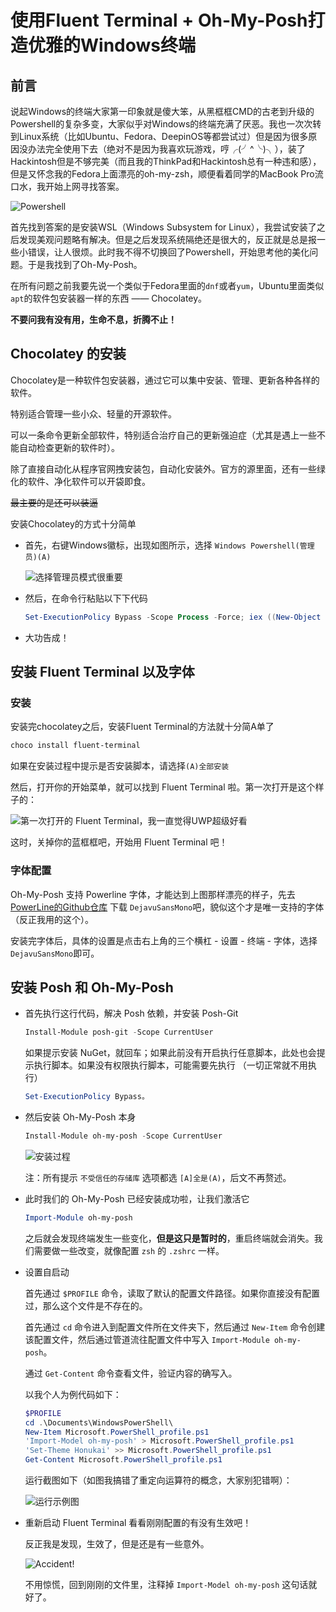 # 使用Fluent Terminal + Oh-My-Posh打造优雅的Windows终端

## 前言

说起Windows的终端大家第一印象就是傻大笨，从黑框框CMD的古老到升级的Powershell的复杂多变，大家似乎对Windows的终端充满了厌恶。我也一次次转到Linux系统（比如Ubuntu、Fedora、DeepinOS等都尝试过）但是因为很多原因没办法完全使用下去（绝对不是因为我喜欢玩游戏，哼╭(╯^╰)╮），装了Hackintosh但是不够完美（而且我的ThinkPad和Hackintosh总有一种违和感），但是又怀念我的Fedora上面漂亮的oh-my-zsh，顺便看着同学的MacBook Pro流口水，我开始上网寻找答案。

![Powershell](images_1/powershell.png)

首先找到答案的是安装WSL（Windows Subsystem for Linux），我尝试安装了之后发现美观问题略有解决。但是之后发现系统隔绝还是很大的，反正就是总是报一些小错误，让人很烦。此时我不得不切换回了Powershell，开始思考他的美化问题。于是我找到了Oh-My-Posh。

在所有问题之前我要先说一个类似于Fedora里面的`dnf`或者`yum`，Ubuntu里面类似`apt`的软件包安装器一样的东西 —— Chocolatey。

**不要问我有没有用，生命不息，折腾不止！**

## Chocolatey 的安装

Chocolatey是一种软件包安装器，通过它可以集中安装、管理、更新各种各样的软件。

特别适合管理一些小众、轻量的开源软件。

可以一条命令更新全部软件，特别适合治疗自己的更新强迫症（尤其是遇上一些不能自动检查更新的软件时）。

除了直接自动化从程序官网拽安装包，自动化安装外。官方的源里面，还有一些绿化的软件、净化软件可以开袋即食。

~~最主要的是还可以装逼~~

安装Chocolatey的方式十分简单

- 首先，右键Windows徽标，出现如图所示，选择  `Windows Powershell(管理员)(A)`

    ![选择管理员模式很重要](images_1/chooseadmin.png)

- 然后，在命令行粘贴以下下代码

    ```powershell
    Set-ExecutionPolicy Bypass -Scope Process -Force; iex ((New-Object System.Net.WebClient).DownloadString('https://chocolatey.org/install.ps1'))
    ```

- 大功告成！

## 安装 Fluent Terminal 以及字体

### 安装

安装完chocolatey之后，安装Fluent Terminal的方法就十分简A单了

``` powershell
choco install fluent-terminal
```

如果在安装过程中提示是否安装脚本，请选择`(A)全部安装`

然后，打开你的开始菜单，就可以找到 Fluent Terminal 啦。第一次打开是这个样子的：

![第一次打开的 Fluent Terminal，我一直觉得UWP超级好看](images_1/fluentterminalbasic.png)

这时，关掉你的蓝框框吧，开始用 Fluent Terminal 吧！

### 字体配置

Oh-My-Posh 支持 Powerline 字体，才能达到上图那样漂亮的样子，先去 [PowerLine的Github仓库](https://github.com/powerline/fonts) 下载 `DejavuSansMono`吧，貌似这个才是唯一支持的字体（反正我用的这个）。

安装完字体后，具体的设置是点击右上角的三个横杠 - 设置 - 终端 - 字体，选择`DejavuSansMono`即可。

## 安装 Posh 和 Oh-My-Posh

- 首先执行这行代码，解决 Posh 依赖，并安装 Posh-Git

    ```powershell
    Install-Module posh-git -Scope CurrentUser
    ```

    如果提示安装 NuGet，就回车；如果此前没有开启执行任意脚本，此处也会提示执行脚本。如果没有权限执行脚本，可能需要先执行 （一切正常就不用执行）
    
    ```powershell
    Set-ExecutionPolicy Bypass。
    ```

- 然后安装 Oh-My-Posh 本身

    ```powershell
    Install-Module oh-my-posh -Scope CurrentUser
    ```

    ![安装过程](images_1/installingposh.png)

    注：所有提示 `不受信任的存储库` 选项都选 `[A]全是(A)`，后文不再赘述。

- 此时我们的 Oh-My-Posh 已经安装成功啦，让我们激活它

    ```powershell
    Import-Module oh-my-posh
    ```

    之后就会发现终端发生一些变化，**但是这只是暂时的**，重启终端就会消失。我们需要做一些改变，就像配置 `zsh` 的 `.zshrc` 一样。
    
- 设置自启动

    首先通过 `$PROFILE` 命令，读取了默认的配置文件路径。如果你直接没有配置过，那么这个文件是不存在的。

    首先通过 `cd` 命令进入到配置文件所在文件夹下，然后通过 `New-Item` 命令创建该配置文件，然后通过管道流往配置文件中写入 `Import-Module oh-my-posh`。

    通过 `Get-Content` 命令查看文件，验证内容的确写入。

    以我个人为例代码如下：

    ```powershell
    $PROFILE
    cd .\Documents\WindowsPowerShell\
    New-Item Microsoft.PowerShell_profile.ps1
    'Import-Model oh-my-posh' > Microsoft.PowerShell_profile.ps1
    'Set-Theme Honukai' >> Microsoft.PowerShell_profile.ps1 
    Get-Content Microsoft.PowerShell_profile.ps1
    ```

    运行截图如下（如图我搞错了重定向运算符的概念，大家别犯错啊）：

    ![运行示例图](images_1/settingprofiles.png)

- 重新启动 Fluent Terminal 看看刚刚配置的有没有生效吧！

    反正我是发现，生效了，但是还是有一些意外。

    ![Accident!](images_1/accident.png)

    不用惊慌，回到刚刚的文件里，注释掉 `Import-Model oh-my-posh` 这句话就好了。